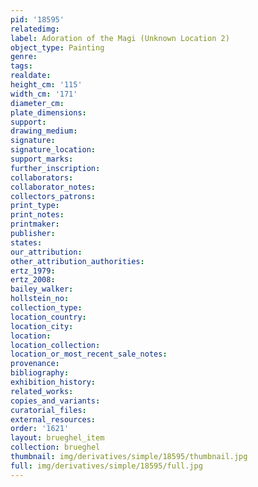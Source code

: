 ```yaml
---
pid: '18595'
relatedimg: 
label: Adoration of the Magi (Unknown Location 2)
object_type: Painting
genre: 
tags: 
realdate: 
height_cm: '115'
width_cm: '171'
diameter_cm: 
plate_dimensions: 
support: 
drawing_medium: 
signature: 
signature_location: 
support_marks: 
further_inscription: 
collaborators: 
collaborator_notes: 
collectors_patrons: 
print_type: 
print_notes: 
printmaker: 
publisher: 
states: 
our_attribution: 
other_attribution_authorities: 
ertz_1979: 
ertz_2008: 
bailey_walker: 
hollstein_no: 
collection_type: 
location_country: 
location_city: 
location: 
location_collection: 
location_or_most_recent_sale_notes: 
provenance: 
bibliography: 
exhibition_history: 
related_works: 
copies_and_variants: 
curatorial_files: 
external_resources: 
order: '1621'
layout: brueghel_item
collection: brueghel
thumbnail: img/derivatives/simple/18595/thumbnail.jpg
full: img/derivatives/simple/18595/full.jpg
---
```

